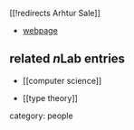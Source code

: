 [[!redirects Arhtur Sale]]

* [webpage](http://www.utas.edu.au/information-and-communication-technology/people/individual-details/_nocache?user=ahjs)

## related $n$Lab entries

* [[computer science]]

* [[type theory]]

category: people